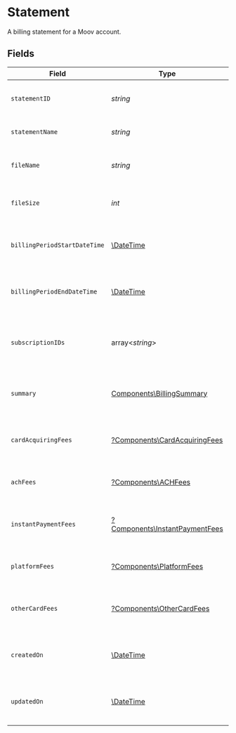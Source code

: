 # Statement

A billing statement for a Moov account.


## Fields

| Field                                                                           | Type                                                                            | Required                                                                        | Description                                                                     |
| ------------------------------------------------------------------------------- | ------------------------------------------------------------------------------- | ------------------------------------------------------------------------------- | ------------------------------------------------------------------------------- |
| `statementID`                                                                   | *string*                                                                        | :heavy_check_mark:                                                              | The unique identifier for the statement.                                        |
| `statementName`                                                                 | *string*                                                                        | :heavy_check_mark:                                                              | The name of the statement.                                                      |
| `fileName`                                                                      | *string*                                                                        | :heavy_check_mark:                                                              | The name of the statement file.                                                 |
| `fileSize`                                                                      | *int*                                                                           | :heavy_check_mark:                                                              | The size of the statement file in bytes.                                        |
| `billingPeriodStartDateTime`                                                    | [\DateTime](https://www.php.net/manual/en/class.datetime.php)                   | :heavy_check_mark:                                                              | The start date and time of the billing period.                                  |
| `billingPeriodEndDateTime`                                                      | [\DateTime](https://www.php.net/manual/en/class.datetime.php)                   | :heavy_check_mark:                                                              | The end date and time of the billing period.                                    |
| `subscriptionIDs`                                                               | array<*string*>                                                                 | :heavy_check_mark:                                                              | List of subscription IDs associated with this statement.                        |
| `summary`                                                                       | [Components\BillingSummary](../../Models/Components/BillingSummary.md)          | :heavy_check_mark:                                                              | A summary of all fees included in this statement.                               |
| `cardAcquiringFees`                                                             | [?Components\CardAcquiringFees](../../Models/Components/CardAcquiringFees.md)   | :heavy_minus_sign:                                                              | A detailed breakdown of card acquiring fees.                                    |
| `achFees`                                                                       | [?Components\ACHFees](../../Models/Components/ACHFees.md)                       | :heavy_minus_sign:                                                              | A detailed breakdown of ACH fees.                                               |
| `instantPaymentFees`                                                            | [?Components\InstantPaymentFees](../../Models/Components/InstantPaymentFees.md) | :heavy_minus_sign:                                                              | A detailed breakdown of instant payment fees.                                   |
| `platformFees`                                                                  | [?Components\PlatformFees](../../Models/Components/PlatformFees.md)             | :heavy_minus_sign:                                                              | A detailed breakdown of platform fees.                                          |
| `otherCardFees`                                                                 | [?Components\OtherCardFees](../../Models/Components/OtherCardFees.md)           | :heavy_minus_sign:                                                              | A detailed breakdown of other card-related fees.                                |
| `createdOn`                                                                     | [\DateTime](https://www.php.net/manual/en/class.datetime.php)                   | :heavy_check_mark:                                                              | The date and time the statement was created.                                    |
| `updatedOn`                                                                     | [\DateTime](https://www.php.net/manual/en/class.datetime.php)                   | :heavy_check_mark:                                                              | The date and time the statement was last updated.                               |